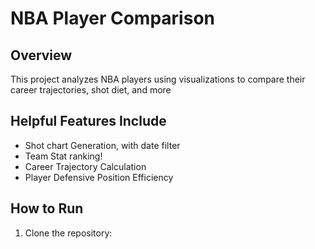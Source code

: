 # NBA Player Comparison  

## Overview  
This project analyzes NBA players using visualizations to compare their career trajectories, shot diet, and more  

## Helpful Features Include
- Shot chart Generation, with date filter 
- Team Stat ranking!
- Career Trajectory Calculation
- Player Defensive Position Efficiency 

## How to Run  
1. Clone the repository:  

